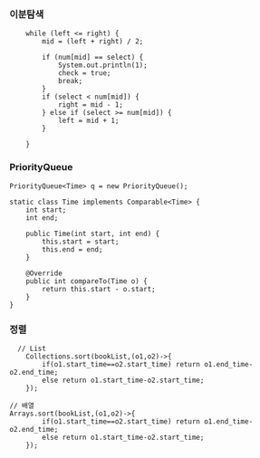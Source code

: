 ### 이분탐색

		while (left <= right) {
			mid = (left + right) / 2;

			if (num[mid] == select) {
				System.out.println(1);
				check = true;
				break;
			}
			if (select < num[mid]) {
				right = mid - 1;
			} else if (select >= num[mid]) {
				left = mid + 1;
			}

		}

### PriorityQueue
	PriorityQueue<Time> q = new PriorityQueue();

	static class Time implements Comparable<Time> {
        int start;
        int end;

        public Time(int start, int end) {
            this.start = start;
            this.end = end;
        }

        @Override
        public int compareTo(Time o) {
            return this.start - o.start;
        }
    }

### 정렬
	  // List
        Collections.sort(bookList,(o1,o2)->{
            if(o1.start_time==o2.start_time) return o1.end_time-o2.end_time;
            else return o1.start_time-o2.start_time;
        });
	
	// 배열
	Arrays.sort(bookList,(o1,o2)->{
            if(o1.start_time==o2.start_time) return o1.end_time-o2.end_time;
            else return o1.start_time-o2.start_time;
        });
	
